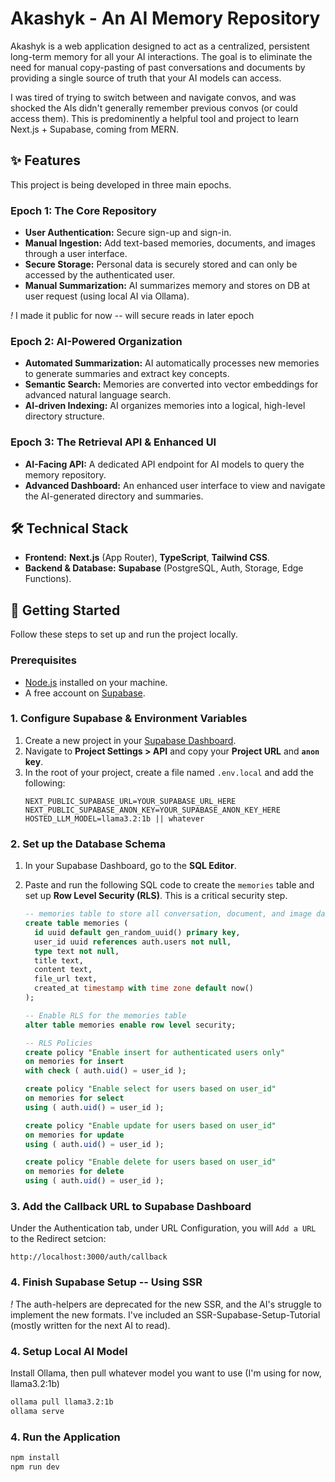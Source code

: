 # Akashyk - An AI Memory Repository

Akashyk is a web application designed to act as a centralized, persistent long-term memory for all your AI interactions. The goal is to eliminate the need for manual copy-pasting of past conversations and documents by providing a single source of truth that your AI models can access.

I was tired of trying to switch between and navigate convos, and was shocked the AIs didn't generally remember previous convos (or could access them). This is predominently a helpful tool and project to learn Next.js + Supabase, coming from MERN.

## ✨ Features

This project is being developed in three main epochs.

### Epoch 1: The Core Repository

- **User Authentication:** Secure sign-up and sign-in.
- **Manual Ingestion:** Add text-based memories, documents, and images through a user interface.
- **Secure Storage:** Personal data is securely stored and can only be accessed by the authenticated user.
- **Manual Summarization:** AI summarizes memory and stores on DB at user request (using local AI via Ollama).

_!_ I made it public for now -- will secure reads in later epoch

### Epoch 2: AI-Powered Organization

- **Automated Summarization:** AI automatically processes new memories to generate summaries and extract key concepts.
- **Semantic Search:** Memories are converted into vector embeddings for advanced natural language search.
- **AI-driven Indexing:** AI organizes memories into a logical, high-level directory structure.

### Epoch 3: The Retrieval API & Enhanced UI

- **AI-Facing API:** A dedicated API endpoint for AI models to query the memory repository.
- **Advanced Dashboard:** An enhanced user interface to view and navigate the AI-generated directory and summaries.

## 🛠️ Technical Stack

- **Frontend:** **Next.js** (App Router), **TypeScript**, **Tailwind CSS**.
- **Backend & Database:** **Supabase** (PostgreSQL, Auth, Storage, Edge Functions).

## 🚀 Getting Started

Follow these steps to set up and run the project locally.

### Prerequisites

- [Node.js](https://nodejs.org/) installed on your machine.
- A free account on [Supabase](https://supabase.com/).

### 1. Configure Supabase & Environment Variables

1.  Create a new project in your [Supabase Dashboard](https://supabase.com/).
2.  Navigate to **Project Settings > API** and copy your **Project URL** and **`anon` key**.
3.  In the root of your project, create a file named `.env.local` and add the following:
    ```
    NEXT_PUBLIC_SUPABASE_URL=YOUR_SUPABASE_URL_HERE
    NEXT_PUBLIC_SUPABASE_ANON_KEY=YOUR_SUPABASE_ANON_KEY_HERE
    HOSTED_LLM_MODEL=llama3.2:1b || whatever
    ```

### 2. Set up the Database Schema

1.  In your Supabase Dashboard, go to the **SQL Editor**.
2.  Paste and run the following SQL code to create the `memories` table and set up **Row Level Security (RLS)**. This is a critical security step.

    ```sql
    -- memories table to store all conversation, document, and image data
    create table memories (
      id uuid default gen_random_uuid() primary key,
      user_id uuid references auth.users not null,
      type text not null,
      title text,
      content text,
      file_url text,
      created_at timestamp with time zone default now()
    );

    -- Enable RLS for the memories table
    alter table memories enable row level security;

    -- RLS Policies
    create policy "Enable insert for authenticated users only"
    on memories for insert
    with check ( auth.uid() = user_id );

    create policy "Enable select for users based on user_id"
    on memories for select
    using ( auth.uid() = user_id );

    create policy "Enable update for users based on user_id"
    on memories for update
    using ( auth.uid() = user_id );

    create policy "Enable delete for users based on user_id"
    on memories for delete
    using ( auth.uid() = user_id );
    ```

### 3. Add the Callback URL to Supabase Dashboard

Under the Authentication tab, under URL Configuration, you will `Add a URL` to the Redirect setcion:

`http://localhost:3000/auth/callback`

### 4. Finish Supabase Setup -- Using SSR

_!_ The auth-helpers are deprecated for the new SSR, and the AI's struggle to implement the new formats. I've included an SSR-Supabase-Setup-Tutorial (mostly written for the next AI to read).

### 4. Setup Local AI Model

Install Ollama, then pull whatever model you want to use (I'm using for now, llama3.2:1b)

```bash
ollama pull llama3.2:1b
ollama serve
```

### 4. Run the Application

```bash
npm install
npm run dev
```
